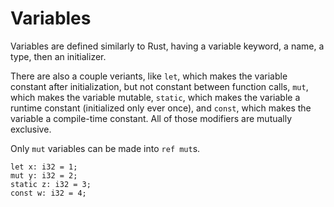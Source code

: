# Variables

Variables are defined similarly to Rust, having a variable keyword, a name, a type, then an initializer.

There are also a couple veriants, like `let`, which makes the variable constant after initialization, but not constant between function calls, `mut`, which makes the variable mutable, `static`, which makes the variable a runtime constant (initialized only ever once), and `const`, which makes the variable a compile-time constant. All of those modifiers are mutually exclusive.

Only `mut` variables can be made into `ref mut`s.

```
let x: i32 = 1;
mut y: i32 = 2;
static z: i32 = 3;
const w: i32 = 4;
```
